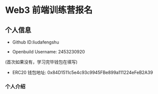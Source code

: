 # Web3 前端训练营报名

## 个人信息

* Github ID:liudafengshu

* Openbuild Username: 2453230920

(首次如果没有，学习完毕钱包在填写)

* ERC20 钱包地址: 0x84D1511c5e4c93c9945FBe899a111224eFeB2A39

### 个人介绍


